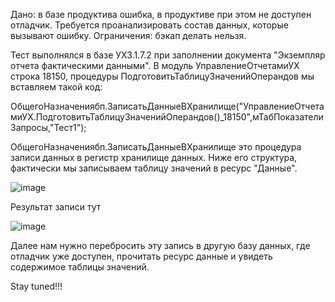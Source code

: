 Дано: в базе продуктива ошибка, в продуктиве при этом не доступен отладчик.
Требуется проанализировать состав данных, которые вызывают ошибку.
Ограничения: бэкап делать нельзя.

Тест выполнялся в базе УХ3.1.7.2 при заполнении документа "Экземпляр отчета фактическими данными".
В модуль УправлениеОтчетамиУХ строка 18150, процедуры ПодготовитьТаблицуЗначенийОперандов
мы вставляем такой код:

ОбщегоНазначениябп.ЗаписатьДанныеВХранилище("УправлениеОтчетамиУХ.ПодготовитьТаблицуЗначенийОперандов()_18150",мТабПоказателиЗапросы,"Тест1");

ОбщегоНазначениябп.ЗаписатьДанныеВХранилище это процедура записи данных в регистр хранилище данных. 
Ниже его структура, фактически мы записываем таблицу значений в ресурс "Данные". 

![image](https://user-images.githubusercontent.com/5235515/118364951-5bd64d80-b5a3-11eb-920c-8ca9dd558a7b.png)

Результат записи тут

![image](https://user-images.githubusercontent.com/5235515/118364802-a86d5900-b5a2-11eb-8a1d-5ea3f39bab75.png)

Далее нам нужно перебросить эту запись в другую базу данных, где отладчик уже доступен, прочитать ресурс данные и увидеть содержимое таблицы значений.

Stay tuned!!!
